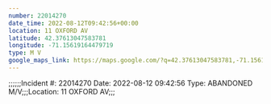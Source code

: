 ```yaml
---
number: 22014270
date_time: 2022-08-12T09:42:56+00:00
location: 11 OXFORD AV
latitude: 42.37613047583781
longitude: -71.15619164479719
type: M V
google_maps_link: https://maps.google.com/?q=42.37613047583781,-71.15619164479719
---
```


;;;;;;Incident #: 22014270  Date: 2022-08-12 09:42:56   Type: ABANDONED M/V;;;Location: 11 OXFORD AV;;;
